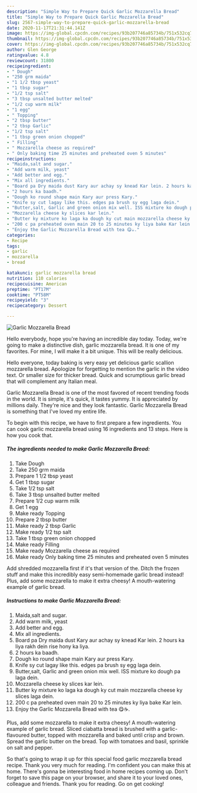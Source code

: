 ```yaml
---
description: "Simple Way to Prepare Quick Garlic Mozzarella Bread"
title: "Simple Way to Prepare Quick Garlic Mozzarella Bread"
slug: 2567-simple-way-to-prepare-quick-garlic-mozzarella-bread
date: 2020-11-17T21:31:44.141Z
image: https://img-global.cpcdn.com/recipes/93b207746a85734b/751x532cq70/garlic-mozzarella-bread-recipe-main-photo.jpg
thumbnail: https://img-global.cpcdn.com/recipes/93b207746a85734b/751x532cq70/garlic-mozzarella-bread-recipe-main-photo.jpg
cover: https://img-global.cpcdn.com/recipes/93b207746a85734b/751x532cq70/garlic-mozzarella-bread-recipe-main-photo.jpg
author: Glen George
ratingvalue: 4.8
reviewcount: 31800
recipeingredient:
- " Dough"
- "250 grm maida"
- "1 1/2 tbsp yeast"
- "1 tbsp sugar"
- "1/2 tsp salt"
- "3 tbsp unsalted butter melted"
- "1/2 cup warm milk"
- "1 egg"
- " Topping"
- "2 tbsp butter"
- "2 tbsp Garlic"
- "1/2 tsp salt"
- "1 tbsp green onion chopped"
- " Filling"
- " Mozzarella cheese as required"
- " Only baking time 25 minutes and preheated oven 5 minutes"
recipeinstructions:
- "Maida,salt and sugar."
- "Add warm milk, yeast"
- "Add better and egg."
- "Mix all ingredients."
- "Board pa Dry maida dust Kary aur achay sy knead Kar lein. 2 hours ka liya rakh dein rise hony ka liya."
- "2 hours ka baadh."
- "Dough ko round shape main Kary aur press Kary."
- "Knife sy cut lagay like this. edges pa brush sy egg laga dein."
- "Butter,salt, Garlic and green onion mix well. ISS mixture ko dough pa laga dein."
- "Mozzarella cheese ky slices kar lein."
- "Butter ky mixture ko laga ka dough ky cut main mozzarella cheese ky slices laga dein."
- "200 c pa preheated oven main 20 to 25 minutes ky liya bake Kar lein."
- "Enjoy the Garlic Mozzarella Bread with tea 😋☕."
categories:
- Recipe
tags:
- garlic
- mozzarella
- bread

katakunci: garlic mozzarella bread 
nutrition: 110 calories
recipecuisine: American
preptime: "PT17M"
cooktime: "PT58M"
recipeyield: "3"
recipecategory: Dessert

---
```



![Garlic Mozzarella Bread](https://img-global.cpcdn.com/recipes/93b207746a85734b/751x532cq70/garlic-mozzarella-bread-recipe-main-photo.jpg)

Hello everybody, hope you're having an incredible day today. Today, we're going to make a distinctive dish, garlic mozzarella bread. It is one of my favorites. For mine, I will make it a bit unique. This will be really delicious.

Hello everyone, today baking is very easy yet delicious garlic scallion mozzarella bread. Apologize for forgetting to mention the garlic in the video text. Or smaller size for thicker bread. Quick and scrumptious garlic bread that will complement any Italian meal.

Garlic Mozzarella Bread is one of the most favored of recent trending foods in the world. It is simple, it's quick, it tastes yummy. It is appreciated by millions daily. They're nice and they look fantastic. Garlic Mozzarella Bread is something that I've loved my entire life.


To begin with this recipe, we have to first prepare a few ingredients. You can cook garlic mozzarella bread using 16 ingredients and 13 steps. Here is how you cook that.

<!--inarticleads1-->

##### The ingredients needed to make Garlic Mozzarella Bread:

1. Take  Dough
1. Take 250 grm maida
1. Prepare 1 1/2 tbsp yeast
1. Get 1 tbsp sugar
1. Take 1/2 tsp salt
1. Take 3 tbsp unsalted butter melted
1. Prepare 1/2 cup warm milk
1. Get 1 egg
1. Make ready  Topping
1. Prepare 2 tbsp butter
1. Make ready 2 tbsp Garlic
1. Make ready 1/2 tsp salt
1. Take 1 tbsp green onion chopped
1. Make ready  Filling
1. Make ready  Mozzarella cheese as required
1. Make ready  Only baking time 25 minutes and preheated oven 5 minutes


Add shredded mozzarella first if it&#39;s that version of the. Ditch the frozen stuff and make this incredibly easy semi-homemade garlic bread instead! Plus, add some mozzarella to make it extra cheesy! A mouth-watering example of garlic bread. 

<!--inarticleads2-->

##### Instructions to make Garlic Mozzarella Bread:

1. Maida,salt and sugar.
1. Add warm milk, yeast
1. Add better and egg.
1. Mix all ingredients.
1. Board pa Dry maida dust Kary aur achay sy knead Kar lein. 2 hours ka liya rakh dein rise hony ka liya.
1. 2 hours ka baadh.
1. Dough ko round shape main Kary aur press Kary.
1. Knife sy cut lagay like this. edges pa brush sy egg laga dein.
1. Butter,salt, Garlic and green onion mix well. ISS mixture ko dough pa laga dein.
1. Mozzarella cheese ky slices kar lein.
1. Butter ky mixture ko laga ka dough ky cut main mozzarella cheese ky slices laga dein.
1. 200 c pa preheated oven main 20 to 25 minutes ky liya bake Kar lein.
1. Enjoy the Garlic Mozzarella Bread with tea 😋☕.


Plus, add some mozzarella to make it extra cheesy! A mouth-watering example of garlic bread. Sliced ciabatta bread is brushed with a garlic-flavoured butter, topped with mozzarella and baked until crisp and brown. Spread the garlic butter on the bread. Top with tomatoes and basil, sprinkle on salt and pepper. 

So that's going to wrap it up for this special food garlic mozzarella bread recipe. Thank you very much for reading. I'm confident you can make this at home. There's gonna be interesting food in home recipes coming up. Don't forget to save this page on your browser, and share it to your loved ones, colleague and friends. Thank you for reading. Go on get cooking!
